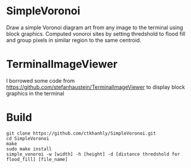 # SimpleVoronoi
Draw a simple Voronoi diagram art from any image to the terminal using block graphics. Computed vonoroi sites by setting thredshold to flood fill and group pixels in similar region to the same centroid.

# TerminalImageViewer

I borrowed some code from https://github.com/stefanhaustein/TerminalImageViewer to display block graphics in the terminal 

# Build

```
git clone https://github.com/ctkhanhly/SimpleVoronoi.git 
cd SimpleVoronoi 
make 
sudo make install 
simple_vonoroi -w [width] -h [height] -d [distance thredshold for flood_fill] [file_name]
```


